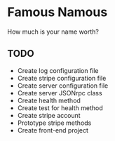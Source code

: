 Famous Namous
=============
How much is your name worth?

TODO
----
- Create log configuration file
- Create stripe configuration file
- Create server configuration file
- Create server JSONrpc class
- Create health method
- Create test for health method
- Create stripe account
- Prototype stripe methods
- Create front-end project
